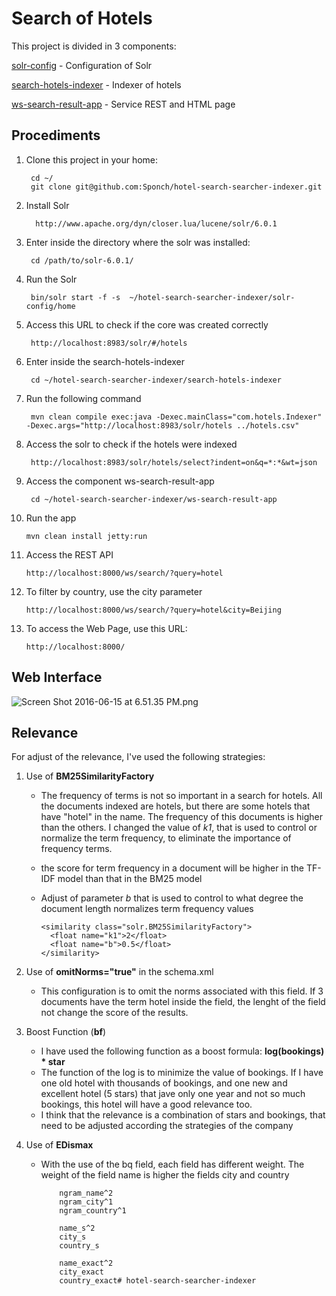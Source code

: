 # Search of Hotels #

This project is divided in 3 components:

[solr-config](https://github.com/Sponch/hotel-search-searcher-indexer/tree/master/solr-config) - Configuration of Solr

[search-hotels-indexer](https://github.com/Sponch/hotel-search-searcher-indexer/tree/master/search-hotels-indexer) - Indexer of hotels

[ws-search-result-app](https://github.com/Sponch/hotel-search-searcher-indexer/tree/master/ws-search-result-app) - Service REST and HTML page

## Procediments ##

1. Clone this project in your home:
    
        cd ~/
        git clone git@github.com:Sponch/hotel-search-searcher-indexer.git
 

2. Install Solr

         http://www.apache.org/dyn/closer.lua/lucene/solr/6.0.1


3. Enter inside the directory where the solr was installed:

        cd /path/to/solr-6.0.1/
 
               
4. Run the Solr

        bin/solr start -f -s  ~/hotel-search-searcher-indexer/solr-config/home
 
       
5. Access this URL to check if the core was created correctly

        http://localhost:8983/solr/#/hotels
        

6. Enter inside the search-hotels-indexer

        cd ~/hotel-search-searcher-indexer/search-hotels-indexer
        

7. Run the following command

        mvn clean compile exec:java -Dexec.mainClass="com.hotels.Indexer" -Dexec.args="http://localhost:8983/solr/hotels ../hotels.csv"
        

8. Access the solr to check if the hotels were indexed

        http://localhost:8983/solr/hotels/select?indent=on&q=*:*&wt=json
    
    
9. Access the component ws-search-result-app

        cd ~/hotel-search-searcher-indexer/ws-search-result-app
      
  
10. Run the app

        mvn clean install jetty:run
      
  
11. Access the REST API

        http://localhost:8000/ws/search/?query=hotel
  
      
12. To filter by country, use the city parameter

        http://localhost:8000/ws/search/?query=hotel&city=Beijing
  
      
13. To access the Web Page, use this URL:

        http://localhost:8000/
       
 
## Web Interface ##
        
![Screen Shot 2016-06-15 at 6.51.35 PM.png](https://bitbucket.org/repo/MxABao/images/546457735-Screen%20Shot%202016-06-15%20at%206.51.35%20PM.png)

## Relevance ##

For adjust of the relevance, I've used the following strategies:

1. Use of **BM25SimilarityFactory**

      * The frequency of terms is not so important in a search for hotels. All the documents indexed are hotels, but there are some hotels that have "hotel" in the name. The frequency of this documents is higher than the others. I changed the value of *k1*, that is used to control or normalize the term frequency, to eliminate the importance of frequency terms.
      * the score for term frequency in a document will be higher in the TF-IDF model than that in the BM25 model
      * Adjust of parameter *b* that is used to control to what degree the document length normalizes term frequency values
      
            <similarity class="solr.BM25SimilarityFactory">
              <float name="k1">2</float>
              <float name="b">0.5</float>
            </similarity>
      
2. Use of **omitNorms="true"** in the schema.xml

      * This configuration is to omit the norms associated with this field. If 3 documents have the term hotel inside the field, the lenght of the field not change the score of the results.
      
3. Boost Function (**bf**)

      * I have used the following function as a boost formula: **log(bookings) * star**
      * The function of the log is to minimize the value of bookings. If I have one old hotel with thousands of bookings, and one new and excellent hotel (5 stars) that jave only one year and not so much bookings, this hotel will have a good relevance too. 
      * I think that the relevance is a combination of stars and bookings, that need to be adjusted according the strategies of the company
      
4. Use of **EDismax**

      * With the use of the bq field, each field has different weight. The weight of the field name is higher the fields city and country
      
                ngram_name^2
                ngram_city^1
                ngram_country^1
        
                name_s^2
                city_s
                country_s

                name_exact^2
                city_exact
                country_exact# hotel-search-searcher-indexer

